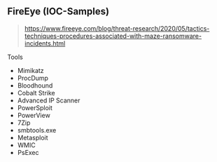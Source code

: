 ## FireEye (IOC-Samples)
> https://www.fireeye.com/blog/threat-research/2020/05/tactics-techniques-procedures-associated-with-maze-ransomware-incidents.html

Tools
- Mimikatz
- ProcDump
- Bloodhound
- Cobalt Strike
- Advanced IP Scanner
- PowerSploit
- PowerView
- 7Zip
- smbtools.exe
- Metasploit
- WMIC
- PsExec